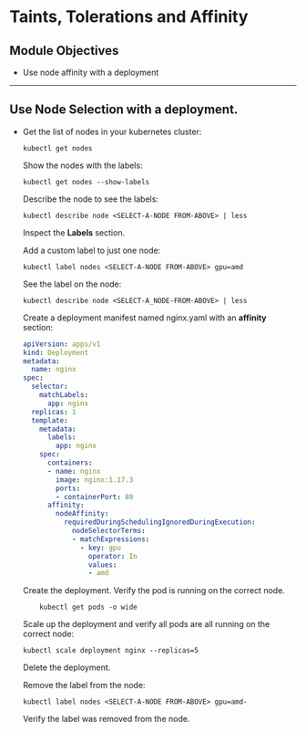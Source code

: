 # Taints, Tolerations and Affinity

## Module Objectives

- Use node affinity with a deployment

---

## Use Node Selection with a deployment.

- Get the list of nodes in your kubernetes cluster:

    ```shell
    kubectl get nodes
    ```

  Show the nodes with the labels:

    ```shell
    kubectl get nodes --show-labels
    ```

    Describe the node to see the labels:

    ```shell
    kubectl describe node <SELECT-A-NODE FROM-ABOVE> | less
    ```

    Inspect the **Labels** section.

    Add a custom label to just one node:

    ```shell
    kubectl label nodes <SELECT-A-NODE FROM-ABOVE> gpu=amd
    ```

    See the label on the node:

    ```shell
    kubectl describe node <SELECT-A_NODE-FROM-ABOVE> | less
    ```

    Create a deployment manifest named nginx.yaml with an **affinity**
    section:

    ```yaml
    apiVersion: apps/v1
    kind: Deployment
    metadata:
      name: nginx
    spec:
      selector:
        matchLabels:
          app: nginx
      replicas: 1
      template:
        metadata:
          labels:
            app: nginx
        spec:
          containers:
          - name: nginx
            image: nginx:1.17.3
            ports:
            - containerPort: 80
          affinity:
            nodeAffinity:
              requiredDuringSchedulingIgnoredDuringExecution:
                nodeSelectorTerms:
                - matchExpressions:
                  - key: gpu
                    operator: In
                    values:
                    - amd
    ```

    Create the deployment.
    Verify the pod is running on the correct node.

    ```shell
        kubectl get pods -o wide
    ```

    Scale up the deployment and verify all pods are all running
    on the correct node:

    ```shell
    kubectl scale deployment nginx --replicas=5
    ```

    Delete the deployment.

    Remove the label from the node:

    ```shell
    kubectl label nodes <SELECT-A-NODE FROM-ABOVE> gpu=amd-
    ```

    Verify the label was removed from the node.
